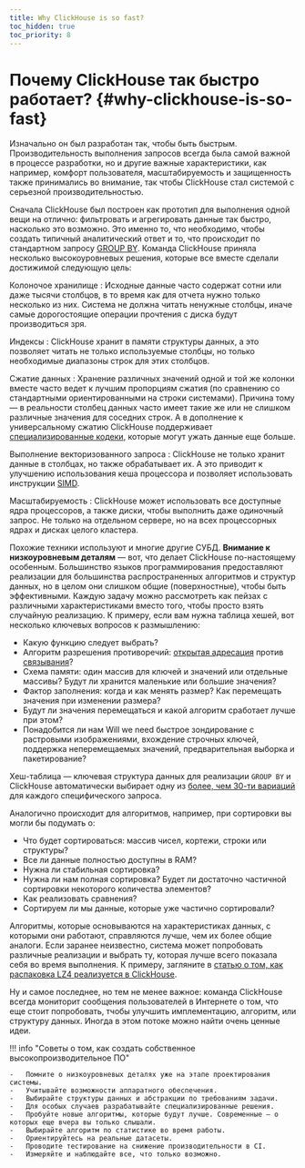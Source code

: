 ```yaml
---
title: Why ClickHouse is so fast?
toc_hidden: true
toc_priority: 8
---
```


#  Почему ClickHouse так быстро работает? {#why-clickhouse-is-so-fast}

Изначально он был разработан так, чтобы быть быстрым. Производительность выполнения запросов всегда была самой важной в процессе разработки, но и другие важные характеристики, как например, комфорт пользователя, масштабируемость и защищенность также принимались во внимание, так чтобы ClickHouse стал системой с серьезной производительностью. 

Сначала ClickHouse был построен как прототип для выполнения одной вещи на отлично: фильтровать и агрегировать данные так быстро, насколько это возможно. Это именно то, что необходимо, чтобы создать типичный аналитический ответ и то, что происходит по стандартном запросу [GROUP BY](../../sql-reference/statements/select/group-by.md). Команда ClickHouse приняла несколько высокоуровневых решения, которые все вместе сделали достижимой следующую цель: 

Колоночое хранилище
:   Исходные данные часто содержат сотни или даже тысячи столбцов, в то время как для отчета нужно только несколько из них. Система не должна читать ненужные столбцы, иначе самые дорогостоящие операции прочтения с диска будут производиться зря. 

Индексы
:   ClickHouse хранит в памяти структуры данных, а это позволяет читать не только используемые столбцы, но только необходимые диапазоны строк для этих столбцов.

Сжатие данных
:   Хранение различных значений одной и той же колонки вместе часто ведет к лучшим пропорциям сжатия (по сравнению со стандартными ориентированными на строки системами). Причина тому — в реальности столбец данных часто имеет такие же или не слишком различные значения для соседних строк. А в дополнение к универсальному сжатию ClickHouse поддерживает [специализированные кодеки](../../sql-reference/statements/create/table.md#create-query-specialized-codecs), которые могут ужать данные еще больше. 

Выполнение векторизованного запроса
:   ClickHouse не только хранит данные в столбцах, но также обрабатывает их. А это приводит к улучшению использования кеша процессора и позволяет использовать инструкции [SIMD](https://en.wikipedia.org/wiki/SIMD).

Масштабируемость
:   ClickHouse может использовать все доступные ядра процессоров, а также диски, чтобы выполнить даже одиночный запрос. Не только на отдельном сервере, но на всех процессорных ядрах и дисках целого кластера.

Похожие техники используют и многие другие СУБД. **Внимание к низкоуровневым деталям** — вот, что делает ClickHouse по-настоящему особенным. Большинство языков программирования предоставляют реализации для большинства распространенных алгоритмов и структур данных, но в целом они слишком общие (поверхностные), чтобы быть эффективными. Каждую задачу можно рассмотреть как пейзах с различными характеристиками вместо того, чтобы просто взять случайную реализацию. К примеру, если вам нужна таблица хешей, вот несколько ключевых вопросов к размышлению:

-   Какую функцию следует выбрать?
-   Алгоритм разрешения противоречий: [открытая адресация](https://en.wikipedia.org/wiki/Open_addressing) против [связывания](https://en.wikipedia.org/wiki/Hash_table#Separate_chaining)?
-   Схема памяти: один массив для ключей и значений или отдельные массивы? Будут ли хранится маленькие или большие значения?
-   Фактор заполнения: когда и как менять размер? Как перемещать значения при изменении размера?
-   Будут ли значения перемещаться и какой алгоритм сработает лучше при этом?
-   Понадобится ли нам Will we need быстрое зондирование с растровыми изображениями, вхождение строчных ключей, поддержка неперемещаемых значений, предварительная выборка и пакетирование?

Хеш-таблица — ключевая структура данных для реализации `GROUP BY` и ClickHouse автоматически выбирает одну из [более, чем 30-ти вариаций](https://github.com/ClickHouse/ClickHouse/blob/master/src/Interpreters/Aggregator.h) для каждого специфического запроса.

Аналогично происходит для алгоритмов, например, при сортировки вы могли бы подумать о:

-   Что будет сортироваться: массив чисел, кортежи, строки или структуры?
-   Все ли данные полностью доступны в RAM?
-   Нужна ли стабильная сортировка?
-   Нужна ли нам полная сортировка? Будет ли достаточно частичной сортировки некоторого количества элементов?
-   Как реализовать сравнения?
-   Сортируем ли мы данные, которые уже частично сортировали?

Алгоритмы, которые основываются на характеристиках данных, с которыми они работают, справляются лучше, чем их более общие аналоги. Если заранее неизвестно, система может попробовать различные реализации и выбрать ту, которая лучше всего показала себя во время выполнения. К примеру, загляните в [статью о том, как распаковка LZ4 реализуется в ClickHouse](https://habr.com/en/company/yandex/blog/457612/). 

Ну и самое последнее, но тем не менее важное: команда ClickHouse всегда мониторит сообщения пользователей в Интернете о том, что еще стоит попробовать, тчобы улучшить имплементацию, алгоритм, или структуру данных. Иногда в этом потоке можно найти очень ценные идеи.

!!! info "Советы о том, как создать собственное высокопроизводительное ПО"


    -   Помните о низкоуровневых деталях уже на этапе проектирования системы.
    -   Учитывайте возможности аппаратного обеспечения.
    -   Выбирайте структуры данных и абстракции по требованиям задачи.
    -   Для особых случаев разрабатывайте специализированные решения.
    -   Пробуйте новые алгоритмы, которые будут лучше. Современные — о которых еще вчера вы только слышали.
    -   Выбирайте алгоритм по статистике во время работы.
    -   Ориентируйтесь на реальные датасеты.
    -   Проводите тестирование на снижение производительности в CI.
    -   Измеряйте и наблюдайте все, что только возможно.
